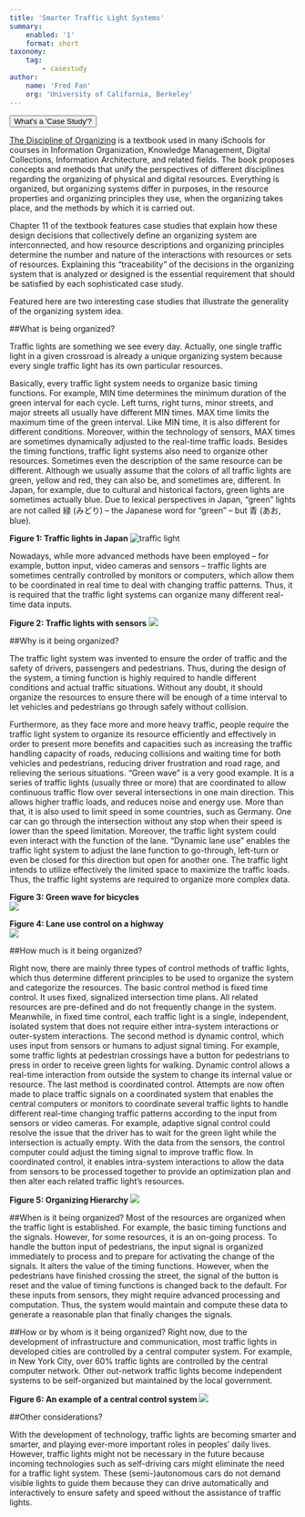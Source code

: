 ```yaml
---
title: 'Smarter Traffic Light Systems'
summary:
    enabled: '1'
    format: short
taxonomy:
    tag:
        - casestudy
author:
    name: 'Fred Fan'
    org: 'University of California, Berkeley'
---
```


<script src="http://code.jquery.com/jquery-1.11.2.min.js"></script>

<script src="http://a11y.nicolas-hoffmann.net/modal/js/jquery-accessible-modal-window-aria.js"></script>

<button class="js-modal case-study" data-modal-prefix-class="simple-animated" data-modal-content-id="explanation" data-modal-title="What's a 'Case Study'?" data-modal-close-text="Close" data-modal-close-title="Close this modal window">What's a 'Case Study'?</button>


<div id="explanation" class="hidden modal">
<p><a href="http://disciplineoforganizing.org/">The Discipline of Organizing</a> is a textbook used in many iSchools for courses in Information Organization, Knowledge Management, Digital Collections, Information Architecture, and related fields. The book proposes concepts and methods that unify the perspectives of different disciplines regarding the organizing of physical and digital resources. Everything is organized, but organizing systems differ in purposes, in the resource properties and organizing principles they use, when the organizing takes place, and the methods by which it is carried out.</p>

<p>Chapter 11 of the textbook features case studies that explain how these design decisions that collectively define an organizing system are interconnected, and how resource descriptions and organizing principles determine the number and nature of the interactions with resources or sets of resources. Explaining this “traceability” of the decisions in the organizing system that is analyzed or designed is the essential requirement that should be satisfied by each sophisticated case study.</p>

<p>Featured here are two interesting case studies that illustrate the generality of the organizing system idea.
</p>
</div>


##What is being organized?

Traffic lights are something we see every day. Actually, one single traffic light in a given crossroad is already a unique organizing system because every single traffic light has its own particular resources. 

Basically, every traffic light system needs to organize basic timing functions. For example, MIN time determines the minimum duration of the green interval for each cycle. Left turns, right turns, minor streets, and major streets all usually have different MIN times. MAX time limits the maximum time of the green interval. Like MIN time, it is also different for different conditions. Moreover, within the technology of sensors, MAX times are sometimes dynamically adjusted to the real-time traffic loads.
Besides the timing functions, traffic light systems also need to organize other resources. Sometimes even the description of the same resource can be different.  Although we usually assume that the colors of all traffic lights are green, yellow and red, they can also be, and sometimes are, different. In Japan, for example, due to cultural and historical factors, green lights are sometimes actually blue. Due to lexical perspectives in Japan, “green” lights are not called 緑 (みどり) – the Japanese word for “green” – but 青 (あお, blue). 

__Figure 1: Traffic lights in Japan__
![traffic light](images/trafficlight-sign.png)


Nowadays, while more advanced methods have been employed – for example, button input, video cameras and sensors – traffic lights are sometimes centrally controlled by monitors or computers, which  allow them to be coordinated in real time to deal with changing traffic patterns. Thus, it is required that the traffic light systems can organize many different real-time data inputs. 

__Figure 2: Traffic lights with sensors__
![](images/traffic-diagram.png)

##Why is it being organized?

The traffic light system was invented to ensure the order of traffic and the safety of drivers, passengers and pedestrians.  Thus, during the design of the system, a timing function is highly required to handle different conditions and actual traffic situations.  Without any doubt, it should organize the resources to ensure there will be enough of a time interval to let vehicles and pedestrians go through safely without collision.

Furthermore, as they face more and more heavy traffic, people require the traffic light system to organize its resource efficiently and effectively in order to present more benefits and capacities such as increasing the traffic handling capacity of roads, reducing collisions and waiting time for both vehicles and pedestrians, reducing driver frustration and road rage, and relieving the serious situations.  “Green wave” is a very good example.  It is a series of traffic lights (usually three or more) that are coordinated to allow continuous traffic flow over several intersections in one main direction. This allows higher traffic loads, and reduces noise and energy use. More than that, it is also used to limit speed in some countries, such as Germany. One car can go through the intersection without any stop when their speed is lower than the speed limitation. Moreover, the traffic light system could even interact with the function of the lane. “Dynamic lane use” enables the traffic light system to adjust the lane function to go-through, left-turn or even be closed for this direction but open for another one. The traffic light intends to utilize effectively the limited space to maximize the traffic loads.  Thus, the traffic light systems are required to organize more complex data.

__Figure 3: Green wave for bicycles__   
![](images/traffic-bike.png)

__Figure 4: Lane use control on a highway__    
![](images/traffic-overpass.png)

##How much is it being organized?

Right now, there are mainly three types of control methods of traffic lights, which thus determine different principles to be used to organize the system and categorize the resources. The basic control method is fixed time control. It uses fixed, signalized intersection time plans. All related resources are pre-defined and do not frequently change in the system. Meanwhile, in fixed time control, each traffic light  is a single, independent, isolated system that does not require either intra-system interactions or outer-system interactions.  The second method is dynamic control, which uses input from sensors or humans to adjust signal timing. For example, some traffic lights at pedestrian crossings have a button for pedestrians to press in order to receive green lights for walking. Dynamic control allows a real-time interaction from outside the system to change its internal value or resource. The last method is coordinated control. Attempts are now often made to place traffic signals on a coordinated system that enables the central computers or monitors to coordinate several traffic lights to handle different real-time changing traffic patterns according to the input from sensors or video cameras. For example, adaptive signal control could resolve the issue that the driver has to wait for the green light while the intersection is actually empty. With the data from the sensors, the control computer could adjust the timing signal to improve traffic flow. In coordinated control, it enables intra-system interactions to allow the data from sensors to be processed together to provide an optimization plan and then alter each related traffic light’s resources.

__Figure 5: Organizing Hierarchy__
![](images/traffic-treediagram.png)


##When is it being organized?
Most of the resources are organized when the traffic light is established. For example, the basic timing functions and the signals. However, for some resources, it is an on-going process. To handle the button input of pedestrians, the input signal is organized immediately to process and to prepare for activating the change of the signals. It alters the value of the timing functions. However, when the pedestrians have finished crossing the street, the signal of the button is reset and the value of timing functions is changed back to the default. For these inputs from sensors, they might require advanced processing and computation. Thus, the system would maintain and compute these data to generate a reasonable plan that finally changes the signals. 

##How or by whom is it being organized?
Right now, due to the development of infrastructure and communication, most traffic lights in developed cities are controlled by a central computer system. For example, in New York City, over 60% traffic lights are controlled by the central computer network.  Other out-network traffic lights become independent systems to be self-organized but maintained by the local government. 
 
__Figure 6: An example of a central control system__
![](images/traffic-radar.png)

##Other considerations?

With the development of technology, traffic lights are becoming smarter and smarter, and playing ever-more important roles in peoples’ daily lives. However, traffic lights might not be necessary in the future because incoming technologies such as self-driving cars might eliminate the need for a traffic light system.  These (semi-)autonomous cars do not demand visible lights to guide them because they can drive automatically and interactively to ensure safety and speed without the assistance of traffic lights.  
